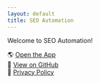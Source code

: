 ```yaml
---
layout: default
title: SEO Automation
---
```


Welcome to SEO Automation!

🌎 [Open the App](https://seo-automation.streamlit.app)  
🧬 [View on GitHub](https://github.com/ilarionkuleshov/seo-automation)  
📜 [Privacy Policy](privacy-policy)
